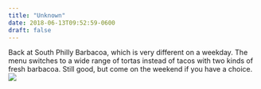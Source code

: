 ```yaml
---
title: "Unknown"
date: 2018-06-13T09:52:59-0600
draft: false
---
```


Back at South Philly Barbacoa, which is very different on a weekday. The menu switches to a wide range of tortas instead of tacos with two kinds of fresh barbacoa. Still good, but come on the weekend if you have a choice.
![](/images/2018/486198d6e8.jpg)
